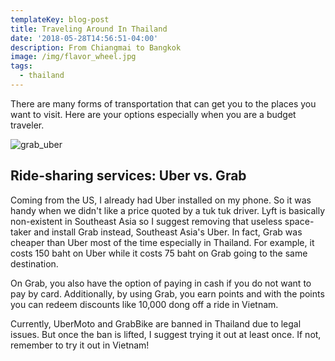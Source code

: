 ```yaml
---
templateKey: blog-post
title: Traveling Around In Thailand
date: '2018-05-28T14:56:51-04:00'
description: From Chiangmai to Bangkok
image: /img/flavor_wheel.jpg
tags:
  - thailand
---
```

There are many forms of transportation that can get you to the places you want to visit. Here are your options especially when you are a budget traveler. 

![grab_uber](/img/grab-uber.jpg)

## Ride-sharing services: Uber vs. Grab

Coming from the US, I already had Uber installed on my phone. So it was handy when we didn't like a price quoted by a tuk tuk driver. Lyft is basically non-existent in Southeast Asia so I suggest removing that useless space-taker and install Grab instead, Southeast Asia's Uber. In fact, Grab was cheaper than Uber most of the time especially in Thailand. For example, it costs 150 baht on Uber while it costs 75 baht on Grab going to the same destination. 

On Grab, you also have the option of paying in cash if you do not want to pay by card. Additionally, by using Grab, you earn points and with the points you can redeem discounts like 10,000 dong off a ride in Vietnam. 

Currently, UberMoto and GrabBike are banned in Thailand due to legal issues. But once the ban is lifted, I suggest trying it out at least once. If not, remember to try it out in Vietnam!

![]()
